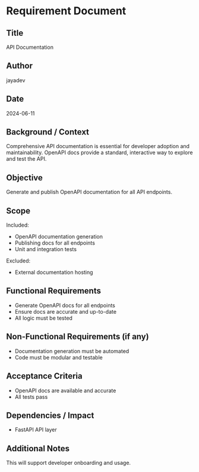 # Requirement Document

## Title

API Documentation

## Author

jayadev

## Date

2024-06-11

## Background / Context

Comprehensive API documentation is essential for developer adoption and maintainability. OpenAPI docs provide a standard, interactive way to explore and test the API.

## Objective

Generate and publish OpenAPI documentation for all API endpoints.

## Scope

Included:
- OpenAPI documentation generation
- Publishing docs for all endpoints
- Unit and integration tests

Excluded:
- External documentation hosting

## Functional Requirements

- Generate OpenAPI docs for all endpoints
- Ensure docs are accurate and up-to-date
- All logic must be tested

## Non-Functional Requirements (if any)

- Documentation generation must be automated
- Code must be modular and testable

## Acceptance Criteria

- OpenAPI docs are available and accurate
- All tests pass

## Dependencies / Impact

- FastAPI API layer

## Additional Notes

This will support developer onboarding and usage. 